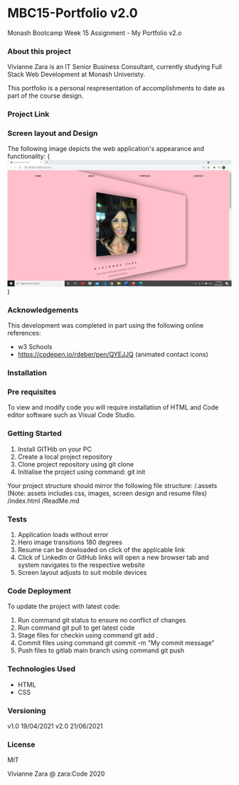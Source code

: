 # MBC15-Portfolio v2.0

Monash Bootcamp Week 15 Assignment - My Portfolio v2.o

### About this project

Vivianne Zara is an IT Senior Business Consultant, currently studying Full Stack Web Development at Monash Univeristy.

This portfolio is a personal respresentation of accomplishments to date as part of the course design.

### Project Link

### Screen layout and Design

The following image depicts the web application's appearance and functionality:
(![Vivianne Zara Portfolio Screen Design](https://github.com/vvnnzar/MBC08_Professional-Materials/blob/main/screen_design/screen%20design.PNG))

### Acknowledgements

This development was completed in part using the following online references:

- w3 Schools
- https://codepen.io/rdeber/pen/QYEJJQ (animated contact icons)

### Installation

### Pre requisites

To view and modify code you will require installation of HTML and Code editor software such as Visual Code Studio.

### Getting Started

1. Install GITHib on your PC
2. Create a local project repository
3. Clone project repository using git clone
4. Initialise the project using command: git init

Your project structure should mirror the following file structure:
/.assets (Note: assets includes css, images, screen design and resume files)
/index.html
/ReadMe.md

### Tests

1. Application loads without error
2. Hero image transitions 180 degrees
3. Resume can be dowloaded on click of the applicable link
4. Click of LinkedIn or GitHub links will open a new browser tab and system navigates to the respective website
5. Screen layout adjusts to suit mobile devices

### Code Deployment

To update the project with latest code:

1. Run command git status to ensure no conflict of changes
2. Run command git pull to get latest code
3. Stage files for checkin using command git add .
4. Commit files using command git commit -m "My commit message"
5. Push files to gitlab main branch using command git push

### Technologies Used

- HTML
- CSS

### Versioning

v1.0 19/04/2021
v2.0 21/06/2021

### License

MIT

Vivianne Zara @ zara:Code 2020
